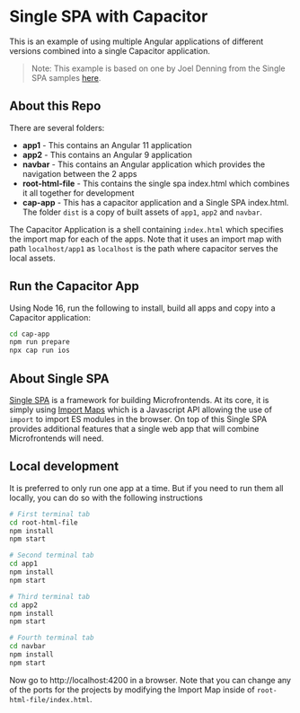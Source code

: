 # Single SPA with Capacitor
This is an example of using multiple Angular applications of different versions combined into a single Capacitor application.

> Note: This example is based on one by Joel Denning from the Single SPA samples [here](https://single-spa.js.org/docs/examples).

## About this Repo
There are several folders:
- **app1** - This contains an Angular 11 application
- **app2** - This contains an Angular 9 application
- **navbar** - This contains an Angular application which provides the navigation between the 2 apps
- **root-html-file** - This contains the single spa index.html which combines it all together for development
- **cap-app** - This has a capacitor application and a Single SPA index.html. The folder `dist` is a copy of built assets of `app1`, `app2` and `navbar`.

The Capacitor Application is a shell containing `index.html` which specifies the import map for each of the apps. Note that it uses an import map with path `localhost/app1` as `localhost` is the path where capacitor serves the local assets.

## Run the Capacitor App
Using Node 16, run the following to install, build all apps and copy into a Capacitor application:
```sh
cd cap-app
npm run prepare
npx cap run ios
```

## About Single SPA
[Single SPA](https://single-spa.js.org/) is a framework for building Microfrontends. At its core, it is simply using [Import Maps](https://caniuse.com/import-maps) which is a Javascript API allowing the use of `import` to import ES modules in the browser. On top of this Single SPA provides additional features that a single web app that will combine Microfrontends will need.

## Local development
It is preferred to only run one app at a time. But if you need to run them all locally, you can do so with the following instructions

```sh
# First terminal tab
cd root-html-file
npm install
npm start
```
```sh
# Second terminal tab
cd app1
npm install
npm start
```

```sh
# Third terminal tab
cd app2
npm install
npm start
```

```sh
# Fourth terminal tab
cd navbar
npm install
npm start
```

Now go to http://localhost:4200 in a browser. Note that you can change any of the ports for the projects by modifying the Import Map inside of `root-html-file/index.html`.

